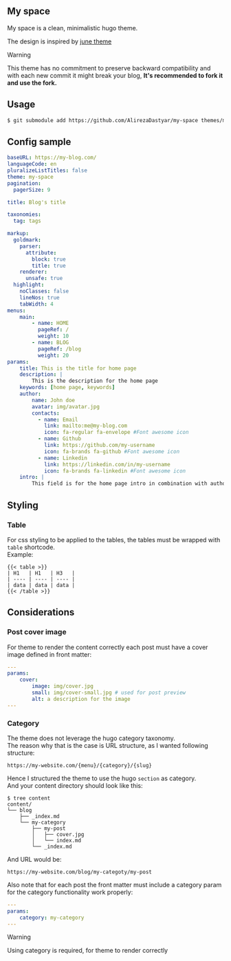 ## My space
My space is a clean, minimalistic hugo theme.


The design is inspired by [june theme](https://github.com/clavinjune/hugo-june-theme)

> [!WARNING] 
> This theme has no commitment to preserve backward compatibility and with each new commit it might break your blog, **It's recommended to fork it and use the fork.**

## Usage

```bash
$ git submodule add https://github.com/AlirezaDastyar/my-space themes/my-space
```

## Config sample
```yaml
baseURL: https://my-blog.com/
languageCode: en
pluralizeListTitles: false
theme: my-space
pagination:
  pagerSize: 9

title: Blog's title

taxonomies:
  tag: tags

markup:
  goldmark:
    parser:
      attribute:
        block: true
        title: true
    renderer:
      unsafe: true
  highlight:
    noClasses: false  
    lineNos: true
    tabWidth: 4
menus:
    main:
        - name: HOME
          pageRef: /
          weight: 10
        - name: BLOG
          pageRef: /blog
          weight: 20
params:
    title: This is the title for home page
    description: |
        This is the description for the home page
    keywords: [home page, keywords]
    author:
        name: John doe
        avatar: img/avatar.jpg
        contacts:
          - name: Email
            link: mailto:me@my-blog.com
            icon: fa-regular fa-envelope #Font awesome icon
          - name: Github
            link: https://github.com/my-username
            icon: fa-brands fa-github #Font awesome icon
          - name: Linkedin
            link: https://linkedin.com/in/my-username
            icon: fa-brands fa-linkedin #Font awesome icon
    intro: |
        This field is for the home page intro in combination with author avatar
```
## Styling
### Table
For css styling to be applied to the tables, the tables must be wrapped with `table` shortcode.  
Example:
```
{{< table >}}
| H1   | H1   | H3   |
| ---- | ---- | ---- |
| data | data | data |
{{< /table >}}
```
## Considerations
### Post cover image
For theme to render the content correctly each post must have a cover image defined in front matter:
```yaml
---
params:
    cover: 
        image: img/cover.jpg
        small: img/cover-small.jpg # used for post preview
        alt: a description for the image
---
```

### Category
The theme does not leverage the hugo category taxonomy.  
The reason why that is the case is URL structure, as I wanted following structure:
```
https://my-website.com/{menu}/{category}/{slug}
```
Hence I structured the theme to use the hugo `section` as category.  
And your content directory should look like this:
```shell
$ tree content
content/
└── blog
    ├── _index.md
    └── my-category
        ├── my-post
        │   ├── cover.jpg
        │   └── index.md
        └── _index.md
```
And URL would be:
```
https://my-website.com/blog/my-categoty/my-post
```
Also note that for each post the front matter must include a category param for the category functionality work properly:
```yaml
---
params:
    category: my-category
---
```
> [!WARNING]
> Using category is required, for theme to render correctly
